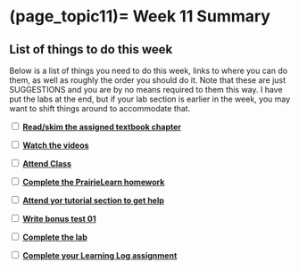 (page_topic11)=
Week 11 Summary
=======================

## List of things to do this week

Below is a list of things you need to do this week, links to where you can do them, as well as roughly the order you should do it.
Note that these are just SUGGESTIONS and you are by no means required to them this way. 
I have put the labs at the end, but if your lab section is earlier in the week, you may want to shift things around to accommodate that.

<label><input type="checkbox" id="week11_task1" class="box"> [**Read/skim the assigned textbook chapter**](./readings.md)</input></label>

<label><input type="checkbox" id="week11_task2" class="box"> [**Watch the videos**](./videos.md) </input></label>

<label><input type="checkbox" id="week0X_task3" class="box"> [**Attend Class**](./classes.md)</input></label>

<label><input type="checkbox" id="week11_task3" class="box"> [**Complete the PrairieLearn homework**](./homework.md) </input></label>

<label><input type="checkbox" id="week11_task4" class="box"> [**Attend yor tutorial section to get help**](https://canvas.ubc.ca/courses/81870/external_tools/5284) </input></label>

<label><input type="checkbox" id="week11_task5" class="box"> [**Write bonus test 01**](./test.md) </input></label>

<label><input type="checkbox" id="week11_task6" class="box"> [**Complete the lab**](./lab.md) </input></label>

<label><input type="checkbox" id="week11_task7" class="box"> [**Complete your Learning Log assignment**](./learninglog.md) </input></label>